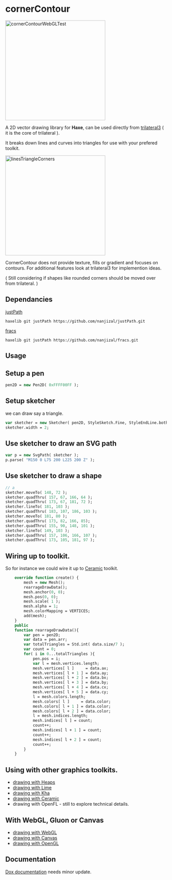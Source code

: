 # cornerContour
<img width="312" alt="cornerContourWebGLTest" src="https://user-images.githubusercontent.com/20134338/129176704-f2efc633-e5bb-4c81-b6d3-4169be28bbad.png">

A 2D vector drawing library for **Haxe**, can be used directly from [trilateral3](https://github.com/nanjizal/trilateral3) ( it is the core of trilateral ).
  
It breaks down lines and curves into triangles for use with your prefered toolkit.

<img width="312" alt="linesTriangleCorners" src="https://user-images.githubusercontent.com/20134338/129178177-05f65df8-c780-40ab-829d-e92e0221fc7c.png">

CornerContour does not provide texture, fills or gradient and focuses on contours. For additional features look at trilateral3 for implemention ideas.
  
( Still considering if shapes like rounded corners should be moved over from trilateral. )
  
## Dependancies
[ justPath ](https://github.com/nanjizal/justPath)
  
```haxelib git justPath https://github.com/nanjizal/justPath.git```
  
[ fracs ](https://github.com/nanjizal/fracs)

```haxelib git justPath https://github.com/nanjizal/fracs.git```

## Usage

## Setup a pen
```Haxe
pen2D = new Pen2D( 0xFFFF00FF );
```
## Setup sketcher
we can draw say a triangle.
```Haxe
var sketcher = new Sketcher( pen2D, StyleSketch.Fine, StyleEndLine.both );
sketcher.width = 2;
```
## Use sketcher to draw an SVG path
```Haxe
var p = new SvgPath( sketcher );
p.parse( "M150 0 L75 200 L225 200 Z" );
```
## Use sketcher to draw a shape
```Haxe
// a
sketcher.moveTo( 148, 72 );
sketcher.quadThru( 157, 67, 166, 64 );
sketcher.quadThru( 173, 67, 181, 72 );
sketcher.lineTo( 181, 103 );
sketcher.quadThru( 183, 107, 186, 103 );
sketcher.moveTo( 181, 80 );
sketcher.quadThru( 173, 82, 166, 85);
sketcher.quadThru( 155, 90, 148, 101 ); 
sketcher.lineTo( 149, 103 );
sketcher.quadThru( 157, 106, 166, 107 );
sketcher.quadThru( 173, 105, 181, 97 );
```
## Wiring up to toolkit.
So for instance we could wire it up to [Ceramic](https://jeremyfa.com/what-is-ceramic-engine/) toolkit.
```Haxe
    override function create() {
        mesh = new Mesh();
        rearrageDrawData();
        mesh.anchor(0, 0);
        mesh.pos(0, 0);
        mesh.scale( 1 );
        mesh.alpha = 1;
        mesh.colorMapping = VERTICES;
        add(mesh);
    }
    public
    function rearrageDrawData(){
        var pen = pen2D;
        var data = pen.arr;
        var totalTriangles = Std.int( data.size/7 );
        var count = 0;
        for( i in 0...totalTriangles ){
            pen.pos = i;
            var l = mesh.vertices.length;
            mesh.vertices[ l ]     = data.ax;
            mesh.vertices[ l + 1 ] = data.ay;
            mesh.vertices[ l + 2 ] = data.bx;
            mesh.vertices[ l + 3 ] = data.by;
            mesh.vertices[ l + 4 ] = data.cx;
            mesh.vertices[ l + 5 ] = data.cy;
            l = mesh.colors.length;
            mesh.colors[ l ]     = data.color;
            mesh.colors[ l + 1 ] = data.color;
            mesh.colors[ l + 2 ] = data.color;
            l = mesh.indices.length;
            mesh.indices[ l ] = count;
            count++;
            mesh.indices[ l + 1 ] = count;
            count++;
            mesh.indices[ l + 2 ] = count;
            count++;
        }
    }
```
## Using with other graphics toolkits.

- [ drawing with Heaps ](https://github.com/nanjizal/cornerContourHeapsTest)
- [ drawing with Lime ](https://github.com/nanjizal/cornerContourLimeTest)
- [ drawing with Kha ](https://github.com/nanjizal/cornerContourKhaGraphics4Test)
- [ drawing with Ceramic ](https://github.com/nanjizal/cornerContourCeramicTest)
- drawing with OpenFL - still to explore technical details.

## With WebGL, Gluon or Canvas
- [ drawing with WebGL ](https://github.com/nanjizal/cornerContourWebGLTest)
- [ drawing with Canvas ](https://github.com/nanjizal/cornerContourCanvasTest)
- [ drawing with OpenGL ](https://github.com/nanjizal/cornerContourGluonTest)

## Documentation
[ Dox documentation](https://nanjizal.github.io/cornerContour/pages/) needs minor update.


 

